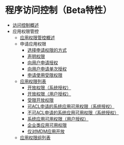 # 程序访问控制（Beta特性）

- [访问控制概述](source_zh_cn/security/AccessToken/cj-access-token-overview.md)
- 应用权限管控
    - [应用权限管控概述](source_zh_cn/security/AccessToken/cj-app-permission-mgmt-overview.md)
    - 申请应用权限
        - [选择申请权限的方式](source_zh_cn/security/AccessToken/cj-determine-application-mode.md)
        - [声明权限](source_zh_cn/security/AccessToken/cj-declare-permissions.md)
        - [向用户申请授权](source_zh_cn/security/AccessToken/cj-request-user-authorization.md)
        - [向用户申请单次授权](source_zh_cn/security/AccessToken/cj-one-time-authorization.md)
        <!--Del-->
        - [申请使用受限权限](source_zh_cn/security/AccessToken/cj-declare-permissions-in-acl.md)
        <!--DelEnd-->
    - [应用权限列表](source_zh_cn/security/AccessToken/cj-app-permissions.md)
        - [开放权限（系统授权）](source_zh_cn/security/AccessToken/cj-permissions-for-all.md)
        - [开放权限（用户授权）](source_zh_cn/security/AccessToken/cj-permissions-for-all-user.md)
        - [受限开放权限](source_zh_cn/security/AccessToken/cj-restricted-permissions.md)
        <!--Del-->
        - [可ACL申请的系统应用可用权限（系统授权）](source_zh_cn/security/AccessToken/cj-permissions-for-system-apps.md)
        - [不可ACL申请的系统应用可用权限（系统授权）](source_zh_cn/security/AccessToken/cj-permissions-for-system-apps-no-acl.md)
        - [系统应用可用权限（用户授权）](source_zh_cn/security/AccessToken/cj-permissions-for-system-apps-user.md)
        <!--DelEnd-->
        - [企业类应用可用权限](source_zh_cn/security/AccessToken/cj-permissions-for-enterprise-apps.md)
        - [仅对MDM应用开放](source_zh_cn/security/AccessToken/cj-permissions-for-mdm-apps.md)
    - [应用权限组列表](source_zh_cn/security/AccessToken/cj-app-permission-group-list.md)
